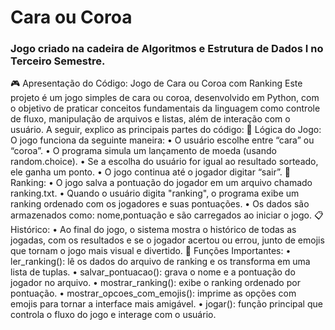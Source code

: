 # Cara ou Coroa
### Jogo criado na cadeira de Algoritmos e Estrutura de Dados I no Terceiro Semestre.
🎮 Apresentação do Código: Jogo de Cara ou Coroa com Ranking
Este projeto é um jogo simples de cara ou coroa, desenvolvido em Python, com o objetivo de praticar conceitos fundamentais da linguagem como controle de fluxo, manipulação de arquivos e listas, além de interação com o usuário. A seguir, explico as principais partes do código:
🧠 Lógica do Jogo:
O jogo funciona da seguinte maneira:
•	O usuário escolhe entre “cara” ou “coroa”.
•	O programa simula um lançamento de moeda (usando random.choice).
•	Se a escolha do usuário for igual ao resultado sorteado, ele ganha um ponto.
•	O jogo continua até o jogador digitar “sair”.
📂 Ranking:
•	O jogo salva a pontuação do jogador em um arquivo chamado ranking.txt.
•	Quando o usuário digita "ranking", o programa exibe um ranking ordenado com os jogadores e suas pontuações.
•	Os dados são armazenados como: nome,pontuação e são carregados ao iniciar o jogo.
📋 Histórico:
•	Ao final do jogo, o sistema mostra o histórico de todas as jogadas, com os resultados e se o jogador acertou ou errou, junto de emojis que tornam o jogo mais visual e divertido.
🔧 Funções Importantes:
•	ler_ranking(): lê os dados do arquivo de ranking e os transforma em uma lista de tuplas.
•	salvar_pontuacao(): grava o nome e a pontuação do jogador no arquivo.
•	mostrar_ranking(): exibe o ranking ordenado por pontuação.
•	mostrar_opcoes_com_emojis(): imprime as opções com emojis para tornar a interface mais amigável.
•	jogar(): função principal que controla o fluxo do jogo e interage com o usuário.
